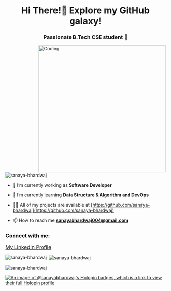 <h1 align="center">Hi There!👋 Explore my GitHub galaxy!</h1>
<h3 align="center">Passionate B.Tech CSE student 🚀</h3>
<img align="right" alt="Coding" width="400" src="https://camo.githubusercontent.com/e2f1962855098d77ac22977e9870ba19d43a10c3e46323a31e09727b68f8d37f/68747470733a2f2f63646e622e61727473746174696f6e2e636f6d2f702f6173736574732f696d616765732f696d616765732f3032382f3939312f3939392f6f726967696e616c2f616e6e612d68617672796c79756b682d2e6769663f31353936313235313132">


<p align="left"> <img src="https://komarev.com/ghpvc/?username=sanaya-bhardwaj&label=Profile%20views&color=0e75b6&style=flat" alt="sanaya-bhardwaj" /> </p>

- 🔭 I’m currently working as **Software Developer**

- 🌱 I’m currently learning **Data Structure & Algorithm and DevOps**

- 👨‍💻 All of my projects are available at [https://github.com/sanaya-bhardwaj](https://github.com/sanaya-bhardwaj)

- 📫 How to reach me **sanayabhardwaj004@gmail.com**

<h3 align="left" style="color: black;">Connect with me:</h3>
<p align="left">
<a href="https://www.linkedin.com/in/sanaya-bhardwaj-b7a253229/" target="_blank" title="Visit LinkedIn Profile" style="font-size: 16px;"> My LinkedIn Profile</a>


</p> 

<p><img align="left" src="https://github-readme-stats.vercel.app/api/top-langs?username=sanaya-bhardwaj&show_icons=true&locale=en&layout=compact" alt="sanaya-bhardwaj" /></p>

<p>&nbsp;<img align="center" src="https://github-readme-stats.vercel.app/api?username=sanaya-bhardwaj&show_icons=true&locale=en" alt="sanaya-bhardwaj" /></p>

<p><img align="center" src="https://github-readme-streak-stats.herokuapp.com/?user=sanaya-bhardwaj&" alt="sanaya-bhardwaj" /></p>

[![An image of @sanayabhardwaj's Holopin badges, which is a link to view their full Holopin profile](https://holopin.me/sanayabhardwaj)](https://holopin.io/@sanayabhardwaj)
